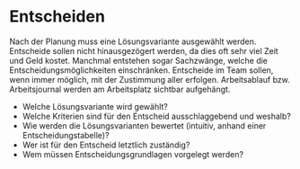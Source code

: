 # Entscheiden
Nach der Planung muss eine Lösungsvariante ausgewählt werden. Entscheide sollen nicht hinausgezögert werden, da dies oft sehr viel Zeit und Geld kostet. Manchmal entstehen sogar Sachzwänge, welche die Entscheidungsmöglichkeiten einschränken. Entscheide im Team sollen, wenn immer möglich, mit der Zustimmung aller erfolgen. Arbeitsablauf bzw. Arbeitsjournal werden am Arbeitsplatz sichtbar aufgehängt. 

* Welche Lösungsvariante wird gewählt? 
* Welche Kriterien sind für den Entscheid ausschlaggebend und weshalb? 
* Wie werden die Lösungsvarianten bewertet (intuitiv, anhand einer Entscheidungstabelle)? 
* Wer ist für den Entscheid letztlich zuständig? 
* Wem müssen Entscheidungsgrundlagen vorgelegt werden? 